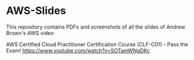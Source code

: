 # AWS-Slides
This repository contains PDFs and screenshots of all the slides of Andrew Brown's AWS video

AWS Certified Cloud Practitioner Certification Course (CLF-C01) - Pass the Exam!
https://www.youtube.com/watch?v=SOTamWNgDKc
